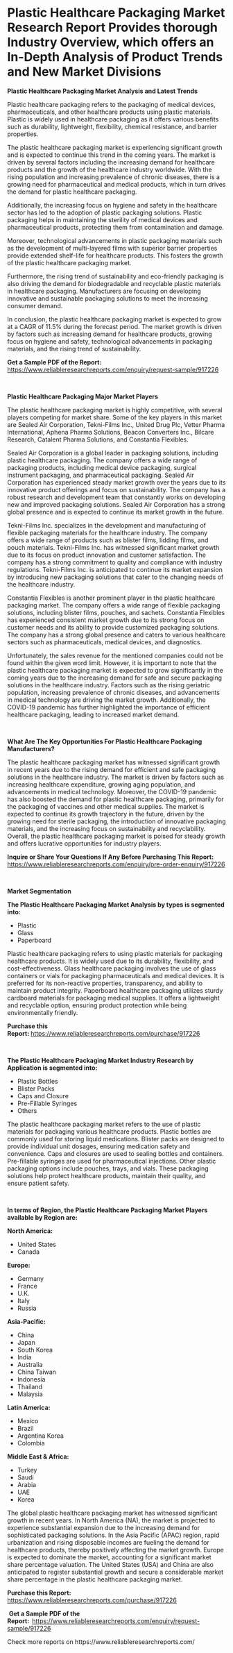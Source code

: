 <p><h1>Plastic Healthcare Packaging Market Research Report Provides thorough Industry Overview, which offers an In-Depth Analysis of Product Trends and New Market Divisions</h1></p><p><strong>Plastic Healthcare Packaging Market Analysis and Latest Trends</strong></p>
<p><p>Plastic healthcare packaging refers to the packaging of medical devices, pharmaceuticals, and other healthcare products using plastic materials. Plastic is widely used in healthcare packaging as it offers various benefits such as durability, lightweight, flexibility, chemical resistance, and barrier properties.</p><p>The plastic healthcare packaging market is experiencing significant growth and is expected to continue this trend in the coming years. The market is driven by several factors including the increasing demand for healthcare products and the growth of the healthcare industry worldwide. With the rising population and increasing prevalence of chronic diseases, there is a growing need for pharmaceutical and medical products, which in turn drives the demand for plastic healthcare packaging.</p><p>Additionally, the increasing focus on hygiene and safety in the healthcare sector has led to the adoption of plastic packaging solutions. Plastic packaging helps in maintaining the sterility of medical devices and pharmaceutical products, protecting them from contamination and damage.</p><p>Moreover, technological advancements in plastic packaging materials such as the development of multi-layered films with superior barrier properties provide extended shelf-life for healthcare products. This fosters the growth of the plastic healthcare packaging market.</p><p>Furthermore, the rising trend of sustainability and eco-friendly packaging is also driving the demand for biodegradable and recyclable plastic materials in healthcare packaging. Manufacturers are focusing on developing innovative and sustainable packaging solutions to meet the increasing consumer demand.</p><p>In conclusion, the plastic healthcare packaging market is expected to grow at a CAGR of 11.5% during the forecast period. The market growth is driven by factors such as increasing demand for healthcare products, growing focus on hygiene and safety, technological advancements in packaging materials, and the rising trend of sustainability.</p></p>
<p><strong>Get a Sample PDF of the Report:&nbsp;</strong> <a href="https://www.reliableresearchreports.com/enquiry/request-sample/917226">https://www.reliableresearchreports.com/enquiry/request-sample/917226</a></p>
<p>&nbsp;</p>
<p><strong>Plastic Healthcare Packaging Major Market Players</strong></p>
<p><p>The plastic healthcare packaging market is highly competitive, with several players competing for market share. Some of the key players in this market are Sealed Air Corporation, Tekni-Films Inc., United Drug Plc, Vetter Pharma International, Aphena Pharma Solutions, Beacon Converters Inc., Bilcare Research, Catalent Pharma Solutions, and Constantia Flexibles.</p><p>Sealed Air Corporation is a global leader in packaging solutions, including plastic healthcare packaging. The company offers a wide range of packaging products, including medical device packaging, surgical instrument packaging, and pharmaceutical packaging. Sealed Air Corporation has experienced steady market growth over the years due to its innovative product offerings and focus on sustainability. The company has a robust research and development team that constantly works on developing new and improved packaging solutions. Sealed Air Corporation has a strong global presence and is expected to continue its market growth in the future.</p><p>Tekni-Films Inc. specializes in the development and manufacturing of flexible packaging materials for the healthcare industry. The company offers a wide range of products such as blister films, lidding films, and pouch materials. Tekni-Films Inc. has witnessed significant market growth due to its focus on product innovation and customer satisfaction. The company has a strong commitment to quality and compliance with industry regulations. Tekni-Films Inc. is anticipated to continue its market expansion by introducing new packaging solutions that cater to the changing needs of the healthcare industry.</p><p>Constantia Flexibles is another prominent player in the plastic healthcare packaging market. The company offers a wide range of flexible packaging solutions, including blister films, pouches, and sachets. Constantia Flexibles has experienced consistent market growth due to its strong focus on customer needs and its ability to provide customized packaging solutions. The company has a strong global presence and caters to various healthcare sectors such as pharmaceuticals, medical devices, and diagnostics.</p><p>Unfortunately, the sales revenue for the mentioned companies could not be found within the given word limit. However, it is important to note that the plastic healthcare packaging market is expected to grow significantly in the coming years due to the increasing demand for safe and secure packaging solutions in the healthcare industry. Factors such as the rising geriatric population, increasing prevalence of chronic diseases, and advancements in medical technology are driving the market growth. Additionally, the COVID-19 pandemic has further highlighted the importance of efficient healthcare packaging, leading to increased market demand.</p></p>
<p>&nbsp;</p>
<p><strong>What Are The Key Opportunities For Plastic Healthcare Packaging Manufacturers?</strong></p>
<p><p>The plastic healthcare packaging market has witnessed significant growth in recent years due to the rising demand for efficient and safe packaging solutions in the healthcare industry. The market is driven by factors such as increasing healthcare expenditure, growing aging population, and advancements in medical technology. Moreover, the COVID-19 pandemic has also boosted the demand for plastic healthcare packaging, primarily for the packaging of vaccines and other medical supplies. The market is expected to continue its growth trajectory in the future, driven by the growing need for sterile packaging, the introduction of innovative packaging materials, and the increasing focus on sustainability and recyclability. Overall, the plastic healthcare packaging market is poised for steady growth and offers lucrative opportunities for industry players.</p></p>
<p><strong>Inquire or Share Your Questions If Any Before Purchasing This Report:</strong> <a href="https://www.reliableresearchreports.com/enquiry/pre-order-enquiry/917226">https://www.reliableresearchreports.com/enquiry/pre-order-enquiry/917226</a></p>
<p>&nbsp;</p>
<p><strong>Market Segmentation</strong></p>
<p><strong>The Plastic Healthcare Packaging Market Analysis by types is segmented into:</strong></p>
<p><ul><li>Plastic</li><li>Glass</li><li>Paperboard</li></ul></p>
<p><p>Plastic healthcare packaging refers to using plastic materials for packaging healthcare products. It is widely used due to its durability, flexibility, and cost-effectiveness. Glass healthcare packaging involves the use of glass containers or vials for packaging pharmaceuticals and medical devices. It is preferred for its non-reactive properties, transparency, and ability to maintain product integrity. Paperboard healthcare packaging utilizes sturdy cardboard materials for packaging medical supplies. It offers a lightweight and recyclable option, ensuring product protection while being environmentally friendly.</p></p>
<p><strong>Purchase this Report:&nbsp;</strong><a href="https://www.reliableresearchreports.com/purchase/917226">https://www.reliableresearchreports.com/purchase/917226</a></p>
<p>&nbsp;</p>
<p><strong>The Plastic Healthcare Packaging Market Industry Research by Application is segmented into:</strong></p>
<p><ul><li>Plastic Bottles</li><li>Blister Packs</li><li>Caps and Closure</li><li>Pre-Fillable Syringes</li><li>Others</li></ul></p>
<p><p>The plastic healthcare packaging market refers to the use of plastic materials for packaging various healthcare products. Plastic bottles are commonly used for storing liquid medications. Blister packs are designed to provide individual unit dosages, ensuring medication safety and convenience. Caps and closures are used to sealing bottles and containers. Pre-fillable syringes are used for pharmaceutical injections. Other plastic packaging options include pouches, trays, and vials. These packaging solutions help protect healthcare products, maintain their quality, and ensure patient safety.</p></p>
<p>&nbsp;</p>
<p><strong>In terms of Region, the Plastic Healthcare Packaging Market Players available by Region are:</strong></p>
<p>
    <p> <strong> North America: </strong>
        <ul>
            <li>United States</li>
            <li>Canada</li>
        </ul>
        </p> 
    <p> <strong> Europe: </strong>
        <ul>
            <li>Germany</li>
            <li>France</li>
            <li>U.K.</li>
            <li>Italy</li>
            <li>Russia</li>
        </ul>
        </p> 
    <p> <strong> Asia-Pacific: </strong>
        <ul>
            <li>China</li>
            <li>Japan</li>
            <li>South Korea</li>
            <li>India</li>
            <li>Australia</li>
            <li>China Taiwan</li>
            <li>Indonesia</li>
            <li>Thailand</li>
            <li>Malaysia</li>
        </ul>
        </p> 
    <p> <strong> Latin America: </strong>
        <ul>
            <li>Mexico</li>
            <li>Brazil</li>
            <li>Argentina Korea</li>
            <li>Colombia</li>
        </ul>
        </p> 
    <p> <strong> Middle East & Africa: </strong>
        <ul>
            <li>Turkey</li>
            <li>Saudi</li>
            <li>Arabia</li>
            <li>UAE</li>
            <li>Korea</li>
        </ul>
    </p>
    </p>
<p><p>The global plastic healthcare packaging market has witnessed significant growth in recent years. In North America (NA), the market is projected to experience substantial expansion due to the increasing demand for sophisticated packaging solutions. In the Asia Pacific (APAC) region, rapid urbanization and rising disposable incomes are fueling the demand for healthcare products, thereby positively affecting the market growth. Europe is expected to dominate the market, accounting for a significant market share percentage valuation. The United States (USA) and China are also anticipated to register substantial growth and secure a considerable market share percentage in the plastic healthcare packaging market.</p></p>
<p><strong>Purchase this Report: </strong><a href="https://www.reliableresearchreports.com/purchase/917226">https://www.reliableresearchreports.com/purchase/917226</a></p>
<p>&nbsp;<strong>Get a Sample PDF of the Report:&nbsp;&nbsp;</strong><a href="https://www.reliableresearchreports.com/enquiry/request-sample/917226">https://www.reliableresearchreports.com/enquiry/request-sample/917226</a></p>
<p><strong></strong></p>
<p>Check more reports on https://www.reliableresearchreports.com/</p>